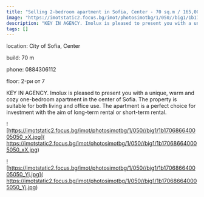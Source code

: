 ```yaml
---
title: "Selling 2-bedroom apartment in Sofia, Center - 70 sq.m / 165,000 EUR :: imot.bg Ad"
image: "https://imotstatic2.focus.bg/imot/photosimotbg/1/050//big1/1b170686640005050_ep.jpg"
description: "KEY IN AGENCY. Imolux is pleased to present you with a unique, warm and cozy one-bedroom apartment in the center of Sofia. The property is suitable for both living and office use. The apartment is a perfect choice for investment with the aim of long-term rental or short-term rental."
tags: []
---
```


location: City of Sofia, Center

build: 70 m

phone: 0884306112

floor: 2-ри от 7

KEY IN AGENCY. Imolux is pleased to present you with a unique, warm and cozy one-bedroom apartment in the center of Sofia. The property is suitable for both living and office use. The apartment is a perfect choice for investment with the aim of long-term rental or short-term rental.


![https://imotstatic2.focus.bg/imot/photosimotbg/1/050//big1/1b170686640005050_xX.jpg]( https://imotstatic2.focus.bg/imot/photosimotbg/1/050//big1/1b170686640005050_xX.jpg)


![https://imotstatic2.focus.bg/imot/photosimotbg/1/050//big1/1b170686640005050_Yj.jpg]( https://imotstatic2.focus.bg/imot/photosimotbg/1/050//big1/1b170686640005050_Yj.jpg)


